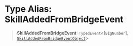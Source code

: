 # Type Alias: SkillAddedFromBridgeEvent

> **SkillAddedFromBridgeEvent**: `TypedEvent`\<\[`BigNumber`\], [`SkillAddedFromBridgeEventObject`](../interfaces/SkillAddedFromBridgeEventObject.md)\>
